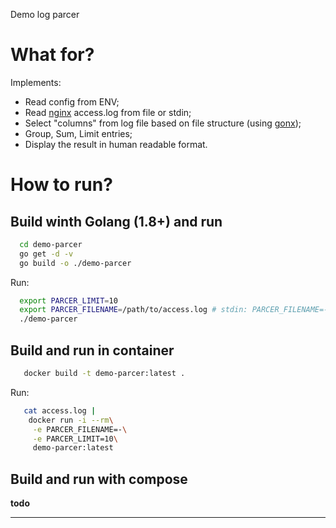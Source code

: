 Demo log parcer

# What for?

Implements:
 - Read config from ENV;
 - Read [nginx][link_nginx_home] access.log from file or stdin;
 - Select "columns" from log file based on file structure (using [gonx][link_gonx_home]);
 - Group, Sum, Limit entries;
 - Display the result in human readable format.

# How to run?

## Build winth Golang (1.8+) and run

```bash
  cd demo-parcer
  go get -d -v
  go build -o ./demo-parcer
```

Run:

```bash
  export PARCER_LIMIT=10
  export PARCER_FILENAME=/path/to/access.log # stdin: PARCER_FILENAME=-
  ./demo-parcer
```

## Build and run in container

```bash
   docker build -t demo-parcer:latest .
```

Run:

```bash
   cat access.log |
    docker run -i --rm\
     -e PARCER_FILENAME=-\
     -e PARCER_LIMIT=10\
     demo-parcer:latest
```

## Build and run with compose

**todo**

---
[link_nginx_home]:https://nginx.org/
[link_gonx_home]:https://github.com/satyrius/gonx
